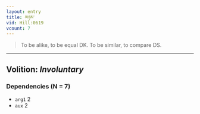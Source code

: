 ```yaml
---
layout: entry
title: མཉམ་
vid: Hill:0619
vcount: 7
---
```

> To be alike, to be equal DK\. To be similar, to compare DS\.

---
Volition: _Involuntary_
---

### Dependencies (N = 7)
* `arg1` 2
* `aux` 2
